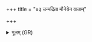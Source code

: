 +++
title = "०३ उन्मदिता मौनेयेन वाताम्"

+++
<details><summary>मूलम् (GR)</summary>

उन्मदिता मौनेयेन  
वाताꣳ आ तस्थिमा वयम् ।  
शरीरेद् अस्माकं यूयं  
मर्तासो अभि पश्यथ ॥
</details>